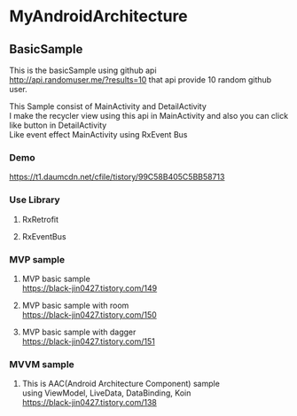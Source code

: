# MyAndroidArchitecture

## BasicSample

This is the basicSample using github api<br>
http://api.randomuser.me/?results=10 that api provide 10 random github user.

This Sample consist of MainActivity and DetailActivity<br>
I make the recycler view using this api in MainActivity and also you can click like button in DetailActivity<br>
Like event effect MainActivity using RxEvent Bus

### Demo

https://t1.daumcdn.net/cfile/tistory/99C58B405C5BB58713

### Use Library

1. RxRetrofit

2. RxEventBus


### MVP sample

1. MVP basic sample<br>
https://black-jin0427.tistory.com/149


2. MVP basic sample with room<br>
https://black-jin0427.tistory.com/150

3. MVP basic sample with dagger<br>
https://black-jin0427.tistory.com/151

### MVVM sample

1. This is AAC(Android Architecture Component) sample<br>
using ViewModel, LiveData, DataBinding, Koin<br>
https://black-jin0427.tistory.com/138